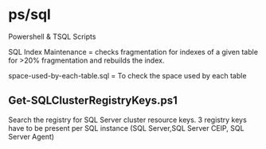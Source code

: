 # ps/sql
Powershell & TSQL Scripts 

SQL Index Maintenance = checks fragmentation for indexes of a given table for >20% fragmentation and rebuilds the index. 

space-used-by-each-table.sql = To check the space used by each table

## Get-SQLClusterRegistryKeys.ps1
Search the registry for SQL Server cluster resource keys. 3 registry keys have to be present per SQL instance (SQL Server,SQL Server CEIP, SQL Server Agent)

